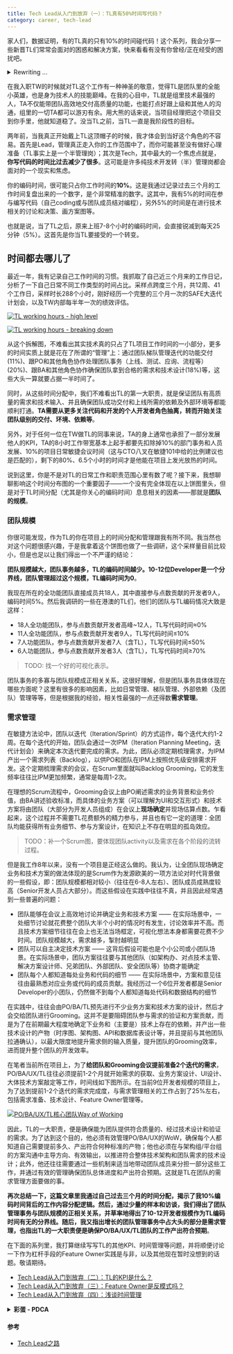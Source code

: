 ```yaml
---
title: Tech Lead从入门到放弃（一）：TL真有50%时间写代码？
category: career, tech-lead
---
```


家人们，数据证明，有的TL真的只有10%的时间碰代码！这个系列，我会分享一些新晋TL们常常会面对的困惑和解决方案，快来看看有没有你曾经/正在经受的困扰吧。

<details>
  <summary>Rewriting ... </summary>
  > **太长不读：这篇文章里我通过自己过去三个月的时间分配，揭示了我10%编码时间背后的工作内容分配逻辑。然后，通过少量的样本和访谈，我指出了团队管理事务与团队规模的正相关关系，并草率地得出了10-12开发者规模作为TL编码时间有无的分界线。随后，我又指出增长的团队管理事务中占大头的部分是需求管理，也指出TL的一大职责便是确保PO/BA/UX/TL团队的工作产出符合预期。** 
</details>

在我入职TW的时候就对TL这个工作有一种神圣的敬意，觉得TL是团队里的全能小英雄，也是身为技术人的技能巅峰。在我的心目中，TL就是组里技术最强的人，TA不仅能带团队高效地交付高质量的功能，也能打点好跟上级和其他人的沟通，组里的一切TA都可以游刃有余。用大熊的话来说，当项目经理把这个项目交到你手里，他就知道稳了。没当TL之前，当TL一直是我阶段性的目标。

两年前，当我真正开始戴上TL这顶帽子的时候，我才体会到当好这个角色的不容易。首先是Lead，管理真正走入你的工作范围中了，而你可能甚至没有做好心理准备（TL事实上是一个半管理岗）；其次是Tech，其中最大的一个焦虑点就是，**你写代码的时间比过去减少了很多**。这可能是许多纯技术开发转（半）管理岗都会面对的一个现实和焦虑。

你的编码时间，很可能只占你工作时间的**10%**。这是我通过记录过去三个月的工作时间复盘出来的一个数字，是个非常精准的数字。这其中，我有5%的时间在参与编写代码（自己coding或与团队成员结对编程），另外5%的时间是在进行技术相关的讨论和决策、画方案图等。

也就是说，当了TL之后，原来上班7-8个小时的编码时间，会直接锐减到每天25分钟（5%）。这首先是你当TL要接受的一个转变。

## 时间都去哪儿了

最近一年，我有记录自己工作时间的习惯。我抓取了自己近三个月来的工作日记，分析了一下自己日常不同工作类型的时间占比。采样点跨度三个月，共12周、41个工作日，采样时长288个小时，刚好经历一个完整的三个月一次的SAFE大迭代计划会，以及TW内部每半年一次的绩效评估。

<p>
  <a href="https://mermaid.live/edit#pako:eNpNkE1LAkEcxr_KMLA3E9Ms8SzRQTCwl8tcJvefO7g7I7MzaSwLQeTBoPKQCAVhFHQpiU75eRzFb9G-KHYbnt_zPMz_CXBD2IDL2LICxpkqo4DgNgOCk5eCrjoUPlNM8FjKZYsZRLD24ZTZyoml0l4ujDXlgAcnVDJ65oK_ykdNNa1A1pUUrU2G4EK7S3AYotCyCI9cyHdEp0IVRYopF9BRFXWEbDHeRI7Q0kdb6IA1HVSFC3AJR1HFsendzKa3pj-OK7d3ssVUn02nZjAy9wPz_ZiQ0prM-1fz54np_Sw-hzHJl7L5FdoHqrQEVOtwkIuv8eKhFzsK-XXWvA2X1x_m6XU5ejGT3_nde3L8piFF_z6U28UZ7IH0KLOjgYPUlsyUbmDDOdWuIpjwMLJSrUT9kjdwWUkNGazbNlVQYbQpqZeK4R88CKHy">
    <img 
      src="https://mermaid.ink/svg/pako:eNpNUUtLAlEU_iuXC7MzMc0S1xItDAN7bO7m5pycizNz5c6ZNIaBIHJRULlIhIIwCtqURKv8PV7Ff9E8FNsdvhfnfCegDWkCLVPDCIQrsEwCRtsCGE0mhC4eSE-gkG4M5bLFDGHU9-BEmGjFUGknF8YYWuDAMVeCn9rgLf1RUs1HUHVUsrX2MFpodxkNQxIaBnMjFfEs2alw5AQF2kAOq6QjVUu4TWJJX3lkg-yJpkWqcA42c0kUcaR719PJrb4ZxZGbW9liik8nE90f6vu-_n5MmNKKmd1czp7Huvcz_xzETL6UzS-pXeDoKyC1jgtq_jWaP_RiRSG_8uq3weLqQz-9LoYvevw7u3tPjl8npNS_hXLbNEMdUA4XZlRwkMqSmtIOTDjjvo2MMjeMpNxHWb9wG7SMyocM9dsmR6gI3lTcWYFgCpRqP_1Z8rrwDyZ7qIc" 
      alt="TL working hours - high level"
    /> 
  </a>
</p>

<p>
  <a href="https://mermaid.live/edit#pako:eNqFVF1T00AU_SuZzPQN-wlUeSsiM86odIioD3lZ6UIztEkn3VicTmdasQWCiKjtoECxigM-0IoIQlrhx5jdpE_8BTcfti8QXzLZs_ece--5dzbPTksJyI6wPl9eEAU0wuR5NiNAnrX_EJxHcSkrIEESLSjoHxpgeFbJwsdCAiUtKBQJBQsWiJIwDR8BWQBPUzDrClCpCQVBmUOyNNcn8WwkM8-zhQJT8Pl4kUYx2aSUGwMIMEhAKcg8vMfkJHlOEGeZpKTIWeYGMypDYANjUk7kRYaqTOFKWddWsNqwSxn0Dzm4rml4fQOvrePDqn1z898NUYtkq4UrR8ZBjWriyge9_cX4VAoY7Xe4dWZ0asb-ik0JX0O5TQ1jJuEzAeYCpHZGGktmc99sagHjSHXOePPcVhjyR12JcQiQIkNmIidC2Wg2jDcVKyLSy4E3P3c3dpxWaA6989FsNulPbFZIQVJdI6u_9NNlvLtHbyxmONrTvo7qlE1-tGmyPnHYm4Q7L_DWd25aVtK4vO9EcQiICSVjtzT8v4K52PgdJn7XbDbw0ls3Zyh0XbHmxQG1n1TtIa42XKcXab2LAfdQ1Pp-hYNXquDyid6uXXaWyPsWeVWahCkIsvBPseSccadIta350u_B8mVn2dYadLV2a90Ft1O6AOT1V8s723EXrJS5-4HRWCA-EZh6YvcT7blwJdku3NAujM2f-LCun6qGtsfFLOatvhGeTFI_IfWXWK3HUwDNSHLaThv0oOKzI5rFAa3gQc8S6S7RVdXPt83jWp8TjnhQutt1rO6YC79Jce_B-CQ5XjFbVWqnU5k_7J2OWnDhztVBLVrU243eWGlqZ5_oKMySine_9cdIR8EOsGkop4GQoO9Y3hG0HyPnpUnAGaCkEM_yYoGGAgVJ3HNxmh1BsgIHWCWTAAiOCWBWBmkHLPwFK5l9tQ">
    <img 
      src="https://mermaid.ink/svg/pako:eNqFVF1T00AU_SuZzPQNm34AVd6KyIwzIh0q6kNeVrrQDG3SSTcWp9OZVmyBIiJqOyhQrOKAD7QigpBW-DFmN-GJv-BmE9oXqC-Z7Nl7zr333J2b5aeUGOSHeI8nK8kSGuKyIp-SoMizPwTnUERJS0hSZBvyeQf6OJHX0vCJFENxG_IH_b6cDaI4TMLHQJXAswRMuwJUalxDUI0iVZntkkQ-mJoT-VyOy3k8okyjuHRcyYwABDgkoQTkHj3gMoo6K8kzXFzR1DR3ixtWIWDAiJKRRZmjKpO4VDT0ZVyus1L6vQMObug6XlvHq2v4oMJubl_dkHKebDZx6dDcr1JNXPpotL6anwuC2XqPm6dmu2ruLTNK4AbKXWoYNwGfSzAjkOopqS9ajT2roQvmYdk5440zpjDgDbkSoxAgTYXceEaGqtmom29LdkSwkwNvfLlY33ZaoTmM9ier0aA_4RkpAUlllaz8Nk6W8M4uvbGZgVBH-yaqUzb52aLJusTB3iTcfok3f0SnVC2Ji3tOVBQBOaalWEuD_ys4Gh69x0XuW406Xnzn5vT7byrWOt-n9pMKG-JK3XV6gda7ILiHvN71K-C7VgUXj41W9bK9SD40yevCBExAkIZ_8wXnjNt5qm3Pl373ly7bS0yr39XaqV7Mu53SB0DefLO9Y467YKkYHROGw0JkXJh8yvoJdVy4lswKN_Vzc-MXPqgZJ2VT342GbeadrhE9maR2TGqvcLkWSQA0rahJltbXg4pPD2kWB7SD-3uWSN8SfarG2ZZ1VO1yAsEelIutGi5vW_N_SH734egEOVq2mhVqp1OZN9A7HbXg3J2rg9q0UG83OmOlqZ33REdhFcp453t3jHQUfB-fhGoSSDG6x7KOIFtGzqaJwWmgJZDIi3KOhgINKdEX8hQ_hFQN9vFaKgYQHJHAjAqSVyCMSUhRx5zVyDZk7h9BG4RK" 
      alt="TL working hours - breaking down"
    /> 
  </a>
</p>

从这个拆解图，不难看出其实技术真的只占了TL项目工作时间的一小部分，更多的时间实质上就是花在了所谓的“管理”上：通过团队梯队管理迭代的功能交付(11%)、跟PO和其他角色协作处理团队事务（上线、测试、应询、流程等）(20%)、跟BA和其他角色协作确保团队拿到合格的需求和技术设计(18%)等，这些大头一算就要占据一半时间了。

同时，从这些时间分配中，我们不难看出TL的第一大职责，就是保证团队有高质量的需求和技术输入、并且确保团队成功交付和上线所需的依赖及外部环境等都能顺利打通。**TA需要从更多关注代码和开发的个人开发者角色抽离，转而开始关注团队级别的交付、环境、依赖等**。

另外，对于任何一位在TW做TL的同事来说，TA的身上通常也承担了一部分发展他人的KPI，TA的8小时工作带宽基本上起手都要先扣除掉10%的部门事务和人员发展、10%的项目日常敏捷会议时间（这与CTO八叉在敏捷101中给的比例建议也是匹配的），剩下的80%、6.5个小时的时间才是他能在项目上发光放热的时间。

说到这里，你是不是对TL的日常工作和职责范围心里有数了呢？接下来，我想聊聊影响这个时间分布图的一个重要因子——一个没有完全体现在以上饼图里头，但是对于TL时间分配（尤其是你关心的编码时间）息息相关的因素——那就是**团队的规模**。

### 团队规模

你很可能发现，作为TL的你在项目上的时间分配和管理跟我有所不同。我当然也对这个问题很感兴趣，于是我拿着这个饼图也做了一些调研，这个采样量目前比较小，但是也足以让我们得出一个不严谨的结论：

**团队规模越大，团队事务越多，TL的编码时间越少。10-12位Developer是一个分界线，团队管理超过这个规模，TL编码时间为0**。

我现在所在的全功能团队直接成员共18人，其中直接参与点数贡献的开发者9人，编码时间5%。然后我调研的一些在港澳的TL们，他们的团队与TL编码情况大致是这样：

* 18人全功能团队，参与点数贡献开发者高峰~12人，TL写代码时间≈0%
* 11人全功能团队，参与点数贡献开发者9人，TL写代码时间≤10%
* 7人功能团队，参与点数贡献开发者7人（含TL），TL写代码时间≤50%
* 6人功能团队，参与点数贡献开发者3人（含TL），TL写代码时间≥70%

> TODO: 找一个好的可视化表示。

团队事务的多寡与团队规模成正相关关系，这很好理解，但是团队事务具体体现在哪些方面呢？这里有很多的影响因素，比如日常管理、梯队管理、外部依赖（及团队）管理等等，但是根据我的经验，相关性最强的一点还得数**需求管理**。

### 需求管理

在敏捷方法论中，团队以迭代（Iteration/Sprint）的方式运作，每个迭代大约1-2周。在每个迭代的开始，团队会通过一次IPM（Iteration Planning Meeting，迭代计划会）来确定本次迭代要完成的需求。为此，团队必须定期梳理需求，为IPM产出一个需求列表（Backlog），以供PO和团队在IPM上按照优先级安排需求开发。这个定期梳理需求的会议，在Scrum里面就叫Backlog Grooming，它的发生频率往往比IPM更加频繁，通常是每周1-2次。

在理想的Scrum流程中，Grooming会议上由PO阐述需求的业务背景和业务价值，由BA讲述验收标准，而具体的业务方案（可以理解为UI和交互形式）和技术方案将由团队（大部分为开发人员组成）在会议上**现场确定**并现场估算点数。乍看起来，这个过程并不需要TL花费额外的精力参与，并且也有它一定的道理：全团队均能获得所有业务细节、参与方案设计，在知识上不存在明显的孤岛效应。

> TODO：补一个Scrum图，要体现团队activity以及需求在各个阶段的流转过程。

但是我工作8年以来，没有一个项目是正经这么做的。我认为，让全团队现场确定业务和技术方案的做法体现的是Scrum作为发源欧美的一项方法论对时代背景做的一些假设，即：团队规模都相对较小（往往在6-8人左右）、团队成员成熟度较高（Senior开发人员占大部分）。而这些假设在实践中往往不真，并且因此经常遇到一些普遍的问题：

* 团队能够在会议上高效地讨论并确定业务和技术方案 —— 在实际场景中，一处细节讨论就花费整个团队大半个小时的情况时有发生，讨论效率并不高。而且技术方案细节往往在会上也无法当场框定，可视化想法本身都需要花费不少时间。团队规模越大，需求越多，掣肘越明显
* 团队可以自主决定技术方案 —— 这背后假设可能也是个小公司或小团队场景。在实际场景中，团队方案往往要与其他团队（如架构办、对点技术主管、解决方案设计师、兄弟团队、外部团队、安全团队等）协商才能确定
* 团队每个人都知道每处业务和代码的细节 —— 在实际场景中，方案和意见往往由最熟悉对应业务或代码的成员贡献。我经历过一个6位开发者都是Senior Developer的小团队，仍然做不到每个人都知道每处代码和数据结构的细节

在实践中，往往会由PO/BA/TL预先进行不少业务方案和技术方案的设计，然后才会交给团队进行Grooming。这并不是要阻碍团队参与需求的验证和方案贡献，而是为了在前期最大程度地确定下业务和（主要是）技术上存在的依赖，并产出一些技术设计的产物（时序图、架构图、API和数据库表设计等，并且提前与其他团队拉通确认），以最大限度地提升需求侧的输入质量，提升团队的Grooming效率，进而提升整个团队的开发效率。

在笔者当前所在项目上，为了**给团队和Grooming会议提前准备2个迭代的需求**，PO/BA/UX/TL往往必须提前1-2个月就开始需求的获取、业务方案设计、UI设计、大体技术方案敲定等工作，时间线如下图所示。在当前9位开发者规模的项目上，为了达到提前1-2个迭代的需求完成度，与需求管理相关的工作占到了25%左右，包括需求准备、技术设计、Feature Owner管理等。

<p>
  <a href="https://mermaid.live/edit#pako:eNp9kt1KAkEcxV9lGAg2WrXd7vZOsyIwkjTsQojBHXVwd1Z2ZysRQYSIrJCEKMhIrwoio5suJOxlXD_eoll1-xDrYmA4M79z5s-cIkwZKoYKzCDKWJICgI6ItW6YOmIggXEOLCRclZFUbpMybB4gDUiH_MBV3TVqlPuvlehOuPfeHJXrQnQ7EAoGdvcC8YhTqzjVJpCcy8dFBeRNVQTysiz7JNm3IoncxuV7nQfnpDN6uul93A0a9wInQ0GPsYkIUJrHTuifRP_quNc5cy5aTv08uCrwzHjEwyxmmIW_yes3p1NzbruD59N-tdxvvAzb3WG7JcQjgdhXNMOp7ByLDdMwdEIzCtCJhnkQxSLITEXvvk0mT5iaSKpLrlEVGGkQy5uEMhD_ZWCNxX32r4FHLkl-v1-Qp6NOSclDv61mKHkOJc9S0gSDItQx7wBReTWK46-GLIt1nIQK36o4jWyNJWGSlvhVZDMjVqApqDDTxiK08ypiOExQxkQ6VNJIs7iKVcJH2prUbdy60if2WfLi">
    <img 
      src="https://mermaid.ink/img/pako:eNp9kt1KAkEcxV9lGAg2WrXd7vZOsyIwkjTsQojBHXVwd1Z2ZysRQYSIrJCEKMhIrwoio5suJOxlXD_eoll1-xDrYmA4M79z5s-cIkwZKoYKzCDKWJICgI6ItW6YOmIggXEOLCRclZFUbpMybB4gDUiH_MBV3TVqlPuvlehOuPfeHJXrQnQ7EAoGdvcC8YhTqzjVJpCcy8dFBeRNVQTysiz7JNm3IoncxuV7nQfnpDN6uul93A0a9wInQ0GPsYkIUJrHTuifRP_quNc5cy5aTv08uCrwzHjEwyxmmIW_yes3p1NzbruD59N-tdxvvAzb3WG7JcQjgdhXNMOp7ByLDdMwdEIzCtCJhnkQxSLITEXvvk0mT5iaSKpLrlEVGGkQy5uEMhD_ZWCNxX32r4FHLkl-v1-Qp6NOSclDv61mKHkOJc9S0gSDItQx7wBReTWK46-GLIt1nIQK36o4jWyNJWGSlvhVZDMjVqApqDDTxiK08ypiOExQxkQ6VNJIs7iKVcJH2prUbdy60if2WfLi?type=png" 
      alt="PO/BA/UX/TL核心团队Way of Working"
    /> 
  </a>
</p>

因此，TL的一大职责，便是确保能为团队提供符合质量的、经过技术设计和验证的需求。为了达到这个目的，他必须有效管理PO/BA/UX的WoW，确保每个人都知道自己需要提前多久、产出符合何种标准的产物；他也必须在与架构组/平台组的方案沟通中主导方向、有效输出，以推进符合整体技术架构和团队需求的技术设计；此外，他还往往需要通过一些机制来适当地带动团队成员来分担一部分这些工作，并通过有效的管理确保团队总体进度和产出符合预期。这就是TL在团队的需求管理方面要做的事。

**再次总结一下，这篇文章里我通过自己过去三个月的时间分配，揭示了我10%编码时间背后的工作内容分配逻辑。然后，通过少量的样本和访谈，我们得出了团队管理事务与团队规模的正相关关系，并草率地得出了10-12开发者规模作为TL编码时间有无的分界线。随后，我又指出增长的团队管理事务中占大头的部分是需求管理，也指出TL的一大职责便是确保PO/BA/UX/TL团队的工作产出符合预期**。

在下面的系列里，我打算继续写写TL的其他KPI、时间管理等问题，并将顺便讨论一下作为杠杆手段的Feature Owner实践是与非，以及其他现在暂时没想到的话题。敬请期待。

* [Tech Lead从入门到放弃（二）：TL的KPI是什么？][My Tech Lead journey II]
* [Tech Lead从入门到放弃（三）：Feature Owner是反模式吗？][My Tech Lead journey III]
* [Tech Lead从入门到放弃（四）：浅谈时间管理][My Tech Lead journey IV]

<details>
  <summary><b>彩蛋 - PDCA</b></summary>
  数据采集的目的，一是为了寻找洞见，二是为接下来的改进指明方向。比如，在上面的饼图细分中，我就发现了我在feature owner管理、异地全团队Standup（主要是跟PO Sync）、需求准备、外部团队对接方面还可以通过更精细地利用好Feature Owner这个杠杆来将更多工作委派出去，以此为自己争取更多时间来编码、与团队结对等。同时，本文完成后我仍然打算继续采集未来三个月的数据，并在这里做不定期更新。Q2和Q3数据做对比，相信我们能从中发现颇为有趣的TL工作洞见。

  <p>
    <a href="https://mermaid.live/edit#pako:eNpNkUtLQkEUx7_KMHB3JpXYw7VEC8PAHpvZTN6Td_A6I3PPTeNyIYhcGFQuEqEgjII2JdEqP4-j-C26D0N3w-__4Mw5Aa0qG2iBWlYgpMACCRhtCmA0eSG08VB5AoWSMVrP5jOEUd-DU2GjE6PtnfUwZuhAA064FvzMBW-Rj5rKPoKuoFb1ZYbRXLPNaBiS0LKYjFzEc1SryJETFOgCOSqRltJ1IWvEUb72yBrZFzWHlOACXCZJVHFsOjeT8a3pDuPKHJOWRWI-GY9Nb2Due-b7MZk5tU-7V9Pnken8zD77Md5YJvaAo6-BlFsS9OxrOHvorATNW39-_WGeXueDFzP6nd69x-LmVja_0BNlZZLdbJ5maAN0gws7Wm2Q-pIFpb-34Zz7LjLKZBhZuY-qcimrtIDahwz1mzZHKApe07zxD8EWqPRBeq3kaOEfyPqm9Q">
      <img 
        src="https://mermaid.ink/svg/pako:eNpNkUtLQkEUx7_KMHB3JpXYw7VEC8PAHpvZTN6jd_A6I3PPTeNyIYhcGFQuEqEgjII2JdEqP4-j-C26D0F3w-__4Mw5Aa0qG2iBWlYgpMACCRhtCWA0eSF08Fh5AoWSMdrM5jOEUd-Dc2GjE6Pdvc0wZuhAE864FvzCBW-Zj5rKPoKuoFaNVYbRXKvDaBiS0LKYjFzEc1S7yJETFOgCOSmRttINIevEUb72yAY5FHWHlOASXCZJVHFqurfTyZ3pjeLKHJOWRWI-nUxMf2ge-ubnKZk5tc9617OXsen-zr8GMd5aJQ6Ao6-BlNsS9Px7NH_srgXN-2Bx82me3xbDVzP-m91_xOL2Tja_1BNlbZL9bJ5maBN0kws7Wm2Q-pIFpb-3ocZ9FxllMoys3EdVuZJVWkDtQ4b6LZsjFAWva96khRp3vYiCLVDpo_RcydXCf27vp0A" 
        alt="TL working hours - high level - Q3"
      /> 
    </a>
  </p>
  
  <p>
    <a href="https://mermaid.live/edit#pako:eNqNVE9PE0Ec_SqTTXpDFiR44FZAEhOQhoJ62MtIB7qh3W22sxbTNGnBFigiorZBC8UiBjywFRGkf4Tvoju72xNfgdmdbcuBVi_Nzpt57_3mza-_ODcrBxA3xHk8cVES8RCIC1xERALnfGG0iH1yVMSiLNlQX-9gDxA4NYqeigEctKH-gb6-hA3iIAqjJ1AR4fMQiroCVGpSxUjxY0VeaJMEbiCyKHCJBEh4PIJET4FoUI6NQgwBFnEIgelxEJOVBVGaB0FZVaLgHhhWEHSAUTkmCRKgKjMkk9ar6yRbslUHBMnjATauV6tka5tsbpGTnFN3a8fIJo2dMsmcmsd5qkkyH_XaF_Nzijdr70m5Ytbz5tG6S7nj_AhNC0yhFyKK8Ua-YpRWLe3I0qq8eZpla1K4ZLG0LMcQxKqCwGRMQoqplcy3mVsGpLDf2N5jl6AGev2TpWn0wzsvhpCR2zQ2fukXa-TgkO4w4d7BlnQnMqva-FGjXm3qPxxJfYnsfPfPKmqYpI_YKT-GUkCN2Oz7tm83vt879hD4Hllaiay-a1bbfyfHujqmsRs55_E2Sm7IK7TWFd5dJKvtqB50sCbpc72Wv66vGh_KxuvUFAohGEV_kym2JvUkFbcflv4er13X1xyxdnoH-caye1H69sabr3Z0TuQumEn7J_hhL--b5Gee3Y7wTqZTuFm9Mgs_yUlRv8ia1UO_14nhf2hG8dwoviLZoi8E8ZyshN2e7sgklVPqwED339n9brSRaJPql7vWWf4WrYtFY7dIsnvW8m8jefh4bMo4W7fKOZpls8W7WNHbX7lPytBWiZ3dShWzoI2MT7Oe4tmatbFr2jWPZjuQQrGxpOm1c95KZcnBN97c2fuT3Gf77U4Y5Hq4MFLCUAzQCRhnys4YYzMqgOagGsICJ0gJehSqWPa_lGa5IayoqIdTIwGI0agI5xUYboIoIGJZmWBD1ZmtiRuPNKvA">
      <img 
        src="https://mermaid.ink/svg/pako:eNqNVE9PE0Ec_SqTTXpDFiR44FZAEhOQhoJ62MtIB7qh3W22sxbTNGnBFigiorZBC8UiBjywFRGkf4Tvoju72xNfgdmdbcuBVi_Nzpt57_3mza-_ODcrBxA3xHk8cVES8RCIC1xERALnfGG0iH1yVMSiLNlQX-9gDxA4NYqeigEctKH-gb6-hA3iIAqjJ1AR4fMQiroCVGpSxUjxY0VeaJMEbiCyKHCJBEh4PIJET4FoUI6NQgwBFnEIgelxEJOVBVGaB0FZVaLgHhhWEHSAUTkmCRKgKjMkk9ar6yRbslUHBMnjATauV6tka5tsbpGTnFN3a8fIJo2dMsmcmsd5qkkyH_XaF_Nzijdr70m5Ytbz5tG6S7nj_AhNC0yhFyKK8Ua-YpRWLe3I0qq8eZpla1K4ZLG0LMcQxKqCwGRMQoqplcy3mVsGpLDf2N5jl6AGev2TpWn0wzsvhpCR2zQ2fukXa-TgkO4w4d7BlnQnMqva-FGjXm3qPxxJfYnsfPfPKmqYpI_YKT-GUkCN2Oz7tm83vt879hD4Hllaiay-a1bbfyfHujqmsRs55_E2Sm7IK7TWFd5dJKvtqB50sCbpc72Wv66vGh_KxuvUFAohGEV_kym2JvUkFbcflv4er13X1xyxdnoH-caye1H69sabr3Z0TuQumEn7J_hhL--b5Gee3Y7wTqZTuFm9Mgs_yUlRv8ia1UO_14nhf2hG8dwoviLZoi8E8ZyshN2e7sgklVPqwED339n9brSRaJPql7vWWf4WrYtFY7dIsnvW8m8jefh4bMo4W7fKOZpls8W7WNHbX7lPytBWiZ3dShWzoI2MT7Oe4tmatbFr2jWPZjuQQrGxpOm1c95KZcnBN97c2fuT3Gf77U4Y5Hq4MFLCUAzQCRhnys4YYzMqgOagGsICJ0gJehSqWPa_lGa5IayoqIdTIwGI0agI5xUYboIoIGJZmWBD1ZmtiRuPNKvA" 
        alt="TL working hours - breaking down - Q3"
      /> 
    </a>
  </p>
</details>

#### 参考

* [Tech Lead之路]()

[My Tech Lead journey II]: https://ethan.thoughtworkers.me/#/post/2023-08-03-my-tech-lead-journey-ii
[My Tech Lead journey III]: https://ethan.thoughtworkers.me/#/post/2023-08-04-my-tech-lead-journey-iii
[My Tech Lead journey IV]: https://ethan.thoughtworkers.me/#/post/2023-08-05-my-tech-lead-journey-iv
